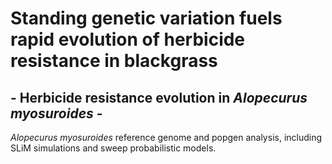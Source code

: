 # Standing genetic variation fuels rapid evolution of herbicide resistance in blackgrass
## - Herbicide resistance evolution in *Alopecurus myosuroides* -


*Alopecurus myosuroides* reference genome and popgen analysis, including SLiM simulations and sweep probabilistic models.
